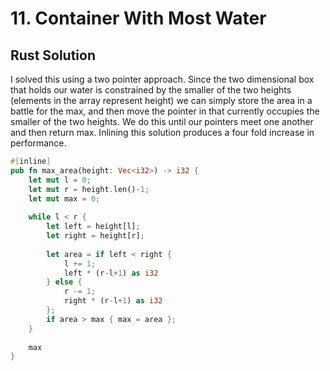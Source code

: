 # 11. Container With Most Water

## Rust Solution

I solved this using a two pointer approach. Since the two dimensional box that
holds our water is constrained by the smaller of the two heights (elements in
the array represent height) we can simply store the area in a battle for the
max, and then move the pointer in that currently occupies the smaller of the two
heights.  We do this until our pointers meet one another and then return max.
Inlining this solution produces a four fold increase in performance.  

```Rust
#[inline]
pub fn max_area(height: Vec<i32>) -> i32 {
    let mut l = 0;
    let mut r = height.len()-1; 
    let mut max = 0;
    
    while l < r {
        let left = height[l];
        let right = height[r];
        
        let area = if left < right {
            l += 1;
            left * (r-l+1) as i32
        } else {
            r -= 1;
            right * (r-l+1) as i32
        };
        if area > max { max = area };
    }
    
    max
}
```
